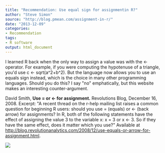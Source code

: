 ```yaml
---
title: "Recommendation: Use equal sign for assignmentin R?"
author: "Steve Simon"
source: "http://blog.pmean.com/assignment-in-r/"
date: "2013-12-09"
categories:
- Recommendation
tags:
- R software
output: html_document
---
```


I learned R back when the only way to assign a value was with the \<-
operator. For example, if you were computing the hypotenuse of a
triangle, you'd use c \<- sqrt(a\^2+b\^2). But the language now allows
you to use an equals sign instead, which is the choice in many other
programming languages. Should you do this? I say "no" emphatically, but
this website makes an interesting counter-argument.

<!---More--->

David Smith, **Use = or \<- for assignment.** Revolutions Blog, December
16, 2008. Excerpt: "A recent thread on the r-help mailing list raises a
common question for beginning R users: should you use = (equals) or \<-
(back arrow) for assignments? In R, both of the following statements
have the effect of assigning the value 3 to the variable x: x = 3 or x
\<- 3. So if they have the same effect, does it matter which you use?"
Available at
<http://blog.revolutionanalytics.com/2008/12/use-equals-or-arrow-for-assignment.html>.

![](http://www.pmean.com/images/assignment-in-r01.png)

